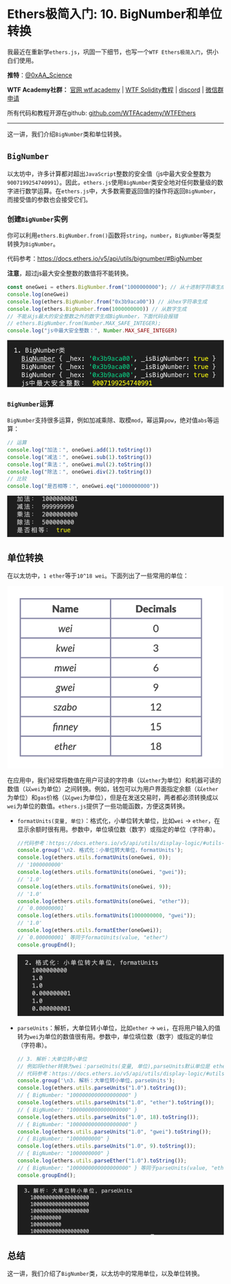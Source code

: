 # Ethers极简入门: 10. BigNumber和单位转换

我最近在重新学`ethers.js`，巩固一下细节，也写一个`WTF Ethers极简入门`，供小白们使用。

**推特**：[@0xAA_Science](https://twitter.com/0xAA_Science)

**WTF Academy社群：** [官网 wtf.academy](https://wtf.academy) | [WTF Solidity教程](https://github.com/AmazingAng/WTFSolidity) | [discord](https://discord.wtf.academy) | [微信群申请](https://docs.google.com/forms/d/e/1FAIpQLSe4KGT8Sh6sJ7hedQRuIYirOoZK_85miz3dw7vA1-YjodgJ-A/viewform?usp=sf_link)

所有代码和教程开源在github: [github.com/WTFAcademy/WTFEthers](https://github.com/WTFAcademy/WTFEthers)

-----

这一讲，我们介绍`BigNumber`类和单位转换。

## `BigNumber`

以太坊中，许多计算都对超出`JavaScript`整数的安全值（js中最大安全整数为`9007199254740991`）。因此，`ethers.js`使用`BigNumber`类安全地对任何数量级的数字进行数学运算。在`ethers.js`中，大多数需要返回值的操作将返回`BigNumber`，而接受值的参数也会接受它们。

### 创建`BigNumber`实例

你可以利用`ethers.BigNumber.from()`函数将`string`，`number`，`BigNumber`等类型转换为`BigNumber`。

代码参考：https://docs.ethers.io/v5/api/utils/bignumber/#BigNumber

**注意**，超过js最大安全整数的数值将不能转换。
```js
const oneGwei = ethers.BigNumber.from("1000000000"); // 从十进制字符串生成
console.log(oneGwei)
console.log(ethers.BigNumber.from("0x3b9aca00")) // 从hex字符串生成
console.log(ethers.BigNumber.from(1000000000)) // 从数字生成
// 不能从js最大的安全整数之外的数字生成BigNumber，下面代码会报错
// ethers.BigNumber.from(Number.MAX_SAFE_INTEGER);
console.log("js中最大安全整数：", Number.MAX_SAFE_INTEGER)
```

![BigNumber](img/10-1.png)

### `BigNumber`运算

`BigNumber`支持很多运算，例如加减乘除、取模`mod`，幂运算`pow`，绝对值`abs`等运算：

```js
// 运算
console.log("加法：", oneGwei.add(1).toString())
console.log("减法：", oneGwei.sub(1).toString())
console.log("乘法：", oneGwei.mul(2).toString())
console.log("除法：", oneGwei.div(2).toString())
// 比较
console.log("是否相等：", oneGwei.eq("1000000000"))
```

![BigNumber运算](img/10-2.png)

## 单位转换

在以太坊中，`1 ether`等于`10^18 wei`。下面列出了一些常用的单位：

![常用单位](img/10-3.png)

在应用中，我们经常将数值在用户可读的字符串（以`ether`为单位）和机器可读的数值（以`wei`为单位）之间转换。例如，钱包可以为用户界面指定余额（以`ether`为单位）和`gas`价格（以`gwei`为单位），但是在发送交易时，两者都必须转换成以`wei`为单位的数值。`ethers.js`提供了一些功能函数，方便这类转换。

- `formatUnits(变量, 单位)`：格式化，小单位转大单位，比如`wei` -> `ether`，在显示余额时很有用。参数中，单位填位数（数字）或指定的单位（字符串）。

    ```js
    //代码参考：https://docs.ethers.io/v5/api/utils/display-logic/#utils-parseUnits
    console.group('\n2. 格式化：小单位转大单位，formatUnits');
    console.log(ethers.utils.formatUnits(oneGwei, 0));
    // '1000000000'
    console.log(ethers.utils.formatUnits(oneGwei, "gwei"));
    // '1.0'
    console.log(ethers.utils.formatUnits(oneGwei, 9));
    // '1.0'
    console.log(ethers.utils.formatUnits(oneGwei, "ether"));
    // `0.000000001`
    console.log(ethers.utils.formatUnits(1000000000, "gwei"));
    // '1.0'
    console.log(ethers.utils.formatEther(oneGwei));
    // `0.000000001` 等同于formatUnits(value, "ether")
    console.groupEnd();
    ```

    ![formatUnits](img/10-4.png)

- `parseUnits`：解析，大单位转小单位，比如`ether` -> `wei`，在将用户输入的值转为`wei`为单位的数值很有用。参数中，单位填位数（数字）或指定的单位（字符串）。

    ```js
    // 3. 解析：大单位转小单位
    // 例如将ether转换为wei：parseUnits(变量, 单位),parseUnits默认单位是 ether
    // 代码参考：https://docs.ethers.io/v5/api/utils/display-logic/#utils-parseUnits
    console.group('\n3. 解析：大单位转小单位，parseUnits');
    console.log(ethers.utils.parseUnits("1.0").toString());
    // { BigNumber: "1000000000000000000" }
    console.log(ethers.utils.parseUnits("1.0", "ether").toString());
    // { BigNumber: "1000000000000000000" }
    console.log(ethers.utils.parseUnits("1.0", 18).toString());
    // { BigNumber: "1000000000000000000" }
    console.log(ethers.utils.parseUnits("1.0", "gwei").toString());
    // { BigNumber: "1000000000" }
    console.log(ethers.utils.parseUnits("1.0", 9).toString());
    // { BigNumber: "1000000000" }
    console.log(ethers.utils.parseEther("1.0").toString());
    // { BigNumber: "1000000000000000000" } 等同于parseUnits(value, "ether")
    console.groupEnd();
    ```

    ![parseUnits](img/10-5.png)

## 总结

这一讲，我们介绍了`BigNumber`类，以太坊中的常用单位，以及单位转换。
